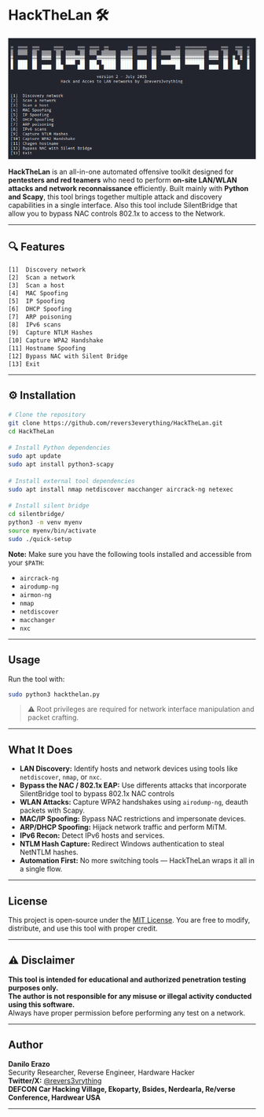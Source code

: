 # HackTheLan 🛠️
![alt text](tool.png)

**HackTheLan** is an all-in-one automated offensive toolkit designed for **pentesters and red teamers** who need to perform **on-site LAN/WLAN attacks and network reconnaissance** efficiently. Built mainly with **Python and Scapy**, this tool brings together multiple attack and discovery capabilities in a single interface. Also this tool include SilentBridge that allow you to bypass NAC controls 802.1x to access to the Network.

---

## 🔍 Features

```
[1]  Discovery network
[2]  Scan a network
[3]  Scan a host
[4]  MAC Spoofing
[5]  IP Spoofing
[6]  DHCP Spoofing
[7]  ARP poisoning
[8]  IPv6 scans
[9]  Capture NTLM Hashes
[10] Capture WPA2 Handshake
[11] Hostname Spoofing
[12] Bypass NAC with Silent Bridge
[13] Exit
```

---

## ⚙️ Installation

```bash
# Clone the repository
git clone https://github.com/revers3everything/HackTheLan.git
cd HackTheLan

# Install Python dependencies
sudo apt update
sudo apt install python3-scapy

# Install external tool dependencies
sudo apt install nmap netdiscover macchanger aircrack-ng netexec

# Install silent bridge
cd silentbridge/
python3 -m venv myenv
source myenv/bin/activate
sudo ./quick-setup
```

**Note:** Make sure you have the following tools installed and accessible from your `$PATH`:

- `aircrack-ng`
- `airodump-ng`
- `airmon-ng`
- `nmap`
- `netdiscover`
- `macchanger`
- `nxc`

---

## Usage

Run the tool with:

```bash
sudo python3 hackthelan.py
```

> ⚠️ Root privileges are required for network interface manipulation and packet crafting.

---

## What It Does

- **LAN Discovery:** Identify hosts and network devices using tools like `netdiscover`, `nmap`, or `nxc`.
- **Bypass the NAC / 802.1x EAP:** Use differents attacks that incorporate SilentBridge tool to bypass 802.1x NAC controls
- **WLAN Attacks:** Capture WPA2 handshakes using `airodump-ng`, deauth packets with Scapy.
- **MAC/IP Spoofing:** Bypass NAC restrictions and impersonate devices.
- **ARP/DHCP Spoofing:** Hijack network traffic and perform MiTM.
- **IPv6 Recon:** Detect IPv6 hosts and services.
- **NTLM Hash Capture:** Redirect Windows authentication to steal NetNTLM hashes.
- **Automation First:** No more switching tools — HackTheLan wraps it all in a single flow.

---

## License

This project is open-source under the [MIT License](https://opensource.org/licenses/MIT). You are free to modify, distribute, and use this tool with proper credit.

---

## ⚠️ Disclaimer

**This tool is intended for educational and authorized penetration testing purposes only.**  
**The author is not responsible for any misuse or illegal activity conducted using this software.**  
Always have proper permission before performing any test on a network.

---

## Author

**Danilo Erazo**  
Security Researcher, Reverse Engineer, Hardware Hacker  
**Twitter/X:** [@revers3vrything](https://x.com/revers3vrything)  
**DEFCON Car Hacking Village, Ekoparty, Bsides, Nerdearla, Re/verse Conference, Hardwear USA**

---
